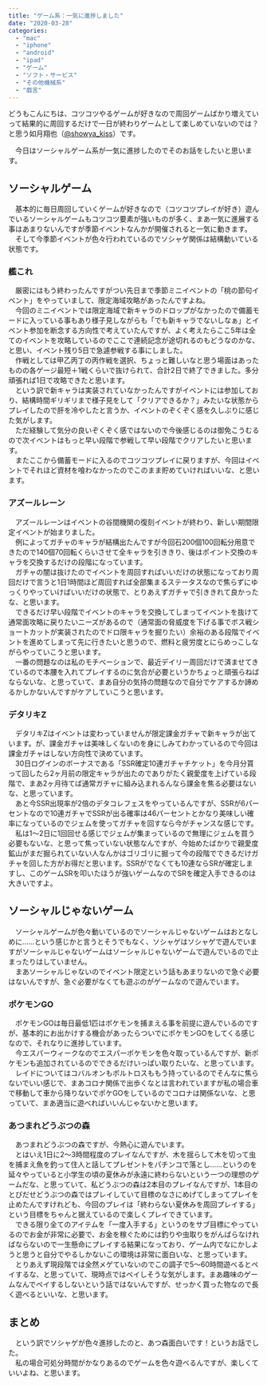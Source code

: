 ```yaml
---
title: "ゲーム系：一気に進捗しました"
date: "2020-03-28"
categories: 
  - "mac"
  - "iphone"
  - "android"
  - "ipad"
  - "ゲーム"
  - "ソフト・サービス"
  - "その他機械系"
  - "戯言"
---
```


どうもこんにちは、コツコツやるゲームが好きなので周回ゲームばかり増えていって結果的に周回するだけで一日が終わりゲームとして楽しめていないのでは？と思う如月翔也（[@showya\_kiss](http://twitter.com/showya_kiss)）です。  
  
　今日はソーシャルゲーム系が一気に進捗したのでそのお話をしたいと思います。  

## ソーシャルゲーム

　基本的に毎日周回していくゲームが好きなので（コツコツプレイが好き）遊んでいるソーシャルゲームもコツコツ要素が強いものが多く、まあ一気に進展する事はあまりないんですが季節イベントなんかが開催されると一気に動きます。  
　そして今季節イベントが色々行われているのでソシャゲ関係は結構動いている状態です。  

### 艦これ

　厳密にはもう終わったんですがつい先日まで季節ミニイベントの「桃の節句イベント」をやっていまして、限定海域攻略があったんですよね。  
　今回のミニイベントでは限定海域で新キャラのドロップがなかったので備蓄モードに入っている事もあり様子見しながらも「でも新キャラでないしなぁ」とイベント参加を断念する方向性で考えていたんですが、よく考えたらここ5年は全てのイベントを攻略しているのでここで連続記念が途切れるのもどうなのかな、と思い、イベント残り5日で急遽参戦する事にしました。  
　作戦としては甲乙丙丁の丙作戦を選択、ちょっと難しいなと思う場面はあったものの各ゲージ最短＋1戦くらいで抜けられて、合計2日で終了できました。多分頑張れば1日で攻略できたと思います。  
　という訳で新キャラは実装されていなかったんですがイベントには参加しており、結構時間ギリギリまで様子見をして「クリアできるか？」みたいな状態からプレイしたので肝を冷やしたと言うか、イベントのぞくぞく感を久しぶりに感じた気がします。  
　ただ経験して気分の良いぞくぞく感ではないので今後感じるのは御免こうむるので次イベントはもっと早い段階で参戦して早い段階でクリアしたいと思います。  
　またここから備蓄モードに入るのでコツコツプレイに戻りますが、今回はイベントでそれほど資材を喰わなかったのでこのまま貯めていければいいな、と思います。  

### アズールレーン

　アズールレーンはイベントの谷間機関の復刻イベントが終わり、新しい期間限定イベントが始まりました。  
　例によってガチャのキャラが結構出たんですが今回石200個100回転分用意できたので140個70回転くらいさせて全キャラを引ききり、後はポイント交換のキャラを交換するだけの段階になっています。  
　ガチャの闇は抜けたのでイベントを周回すればいいだけの状態になっており周回だけで言うと1日1時間ほど周回すれば全部集まるステータスなので焦らずにゆっくりやっていけばいいだけの状態で、とりあえずガチャで引ききれて良かったな、と思います。  
　できるだけ早い段階でイベントのキャラを交換してしまってイベントを抜けて通常面攻略に戻りたいニーズがあるので（通常面の脅威度を下げる事でボス戦ショートカットが実装されたのでドロ限キャラを掘りたい）余裕のある段階でイベントを進めてしまって先に行きたいと思うので、燃料と疲労度とにらめっこしながらやっていこうと思います。  
　一番の問題なのは私のモチベーションで、最近デイリー周回だけで済ませてきているので本腰を入れてプレイするのに気合が必要というかちょっと頑張らねばならないな、と思っていて、まあ自分の気持の問題なので自分でケアするか諦めるかしかないんですがケアしていこうと思います。  

### デタリキZ

　デタリキZはイベントは変わっていませんが限定課金ガチャで新キャラが出ています。が、課金ガチャは美味しくないのを身にしみてわかっているので今回は課金ガチャはしない方向性で決めています。  
　30日ログインのボーナスである「SSR確定10連ガチャチケット」を今月分貰って回したら2ヶ月前の限定キャラが出たのでありがたく親愛度を上げている段階で、まあ2ヶ月待てば通常ガチャに組み込まれるんなら課金を焦る必要はないな、と思っています。  
　あと今SSR出現率が2倍のデタコレフェスをやっているんですが、SSRが6パーセントなので10連ガチャでSSRが出る確率は46パーセントとかなり美味しい確率になっているのでジェムを使ってガチャを回すなら今がチャンスな感じです。  
　私は1〜2日に1回回せる感じでジェムが集まっているので無理にジェムを買う必要もないな、と思って焦っていない状態なんですが、今始めたばかりで親愛度鉱山がまだ掘られていない人なんかはゴリゴリに掘って今の段階でできるだけガチャを回した方がお得だと思います。SSRがでなくても10連ならSRが確定しますし、このゲームSRを叩いたほうが強いゲームなのでSRを確定入手できるのは大きいですよ。  

## ソーシャルじゃないゲーム

　ソーシャルゲームが色々動いているのでソーシャルじゃないゲームはおとなしめに……という感じかと言うとそうでもなく、ソシャゲはソシャゲで遊んでいますがソーシャルじゃないゲームはソーシャルじゃないゲームで遊んでいるので止まったりはしていません。  
　まあソーシャルじゃないのでイベント限定という話もあまりないので急ぐ必要はないんですが、急ぐ必要がなくても遊ぶのがゲームなので遊んでいます。  

### ポケモンGO

　ポケモンGOは毎日最低1匹はポケモンを捕まえる事を前提に遊んでいるのですが、基本的にお出かけする機会があったらついでにポケモンGOをしてくる感じなので、それなりに進捗しています。  
　今エスパーウィークなのでエスパーポケモンを色々取っているんですが、新ポケモンも追加されているのでできるだけいっぱい取りたいな、と思っています。  
　レイドについてはコバルオンもボルトロスももう持っているのでそんなに焦らないでいい感じで、まあコロナ関係で出歩くなとは言われていますが私の場合車で移動して車から降りないでポケGOをしているのでコロナは関係ないな、と思っていて、まあ適当に遊べればいいんじゃないかと思います。  

### あつまれどうぶつの森

　あつまれどうぶつの森ですが、今熱心に遊んでいます。  
　とはいえ1日に2〜3時間程度のプレイなんですが、木を揺らして木を切って虫を捕まえ魚を釣って住人と話してプレゼントをパチンコで落とし……というのを延々やっていると小学生の頃の夏休みが永遠に終わらないという一つの理想のゲームだな、と思っていて、私どうぶつの森は2本目のプレイなんですが、1本目のとびだせどうぶつの森ではプレイしていて目標のなさにめげてしまってプレイを止めたんですけれども、今回のプレイは「終わらない夏休みを周回プレイする」という目標をちゃんと据えているので楽しくプレイできています。  
　できる限り全てのアイテムを「一度入手する」というのをサブ目標にやっているのでお金が非常に必要で、お金を稼ぐためには釣りや虫取りをがんばらなければならないので一生懸命にプレイする結果になっており、ゲーム内でなにかしようと思うと自分でやるしかないこの環境は非常に面白いな、と思っています。  
　とりあえず現段階では全然メゲていないのでこの調子で5〜60時間遊べるとペイするな、と思っていて、現時点ではペイしそうな気がします。まあ趣味のゲームなんでペイするしないという話ではないんですが、せっかく買った物なので長く遊べるといいな、と思います。  

## まとめ

　という訳でソシャゲが色々進捗したのと、あつ森面白いです！というお話でした。  
　私の場合可処分時間がかなりあるのでゲームを色々遊べるんですが、楽しくていいよね、と思います。
